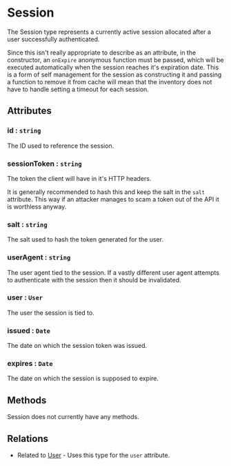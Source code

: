 # Session

The Session type represents a currently active session allocated after a user successfully authenticated.

Since this isn't really appropriate to describe as an attribute, in the constructor, an `onExpire` anonymous function must be passed, which will be executed automatically when the session reaches it's expiration date. This is a form of self management for the session as constructing it and passing a function to remove it from cache will mean that the inventory does not have to handle setting a timeout for each session.

## Attributes

### id : `string`

The ID used to reference the session.

### sessionToken : `string`

The token the client will have in it's HTTP headers.

It is generally recommended to hash this and keep the salt in the `salt` attribute. This way if an attacker manages to scam a token out of the API it is worthless anyway.

### salt : `string`

The salt used to hash the token generated for the user.

### userAgent : `string`

The user agent tied to the session. If a vastly different user agent attempts to authenticate with the session then it should be invalidated.

### user : `User`

The user the session is tied to.

### issued : `Date`

The date on which the session token was issued.

### expires : `Date`

The date on which the session is supposed to expire.

## Methods

Session does not currently have any methods.

## Relations

-   Related to [User](./user.md) - Uses this type for the `user` attribute.
